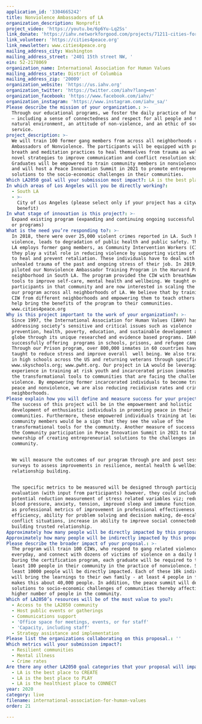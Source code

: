 ```yaml
---
application_id: '3304665242'
title: Nonviolence Ambassadors of LA
organization_description: Nonprofit
project_video: 'https://youtu.be/6p6Yu-Lq2Ss'
link_donate: 'https://iahv.networkforgood.com/projects/71211-cities-for-peace'
link_volunteer: 'https://cities4peace.org'
link_newsletter: www.cities4peace.org
mailing_address_city: Washington
mailing_address_street: '2401 15th street NW, '
ein: 52-2178069
organization_name: International Association for Human Values
mailing_address_state: District of Columbia
mailing_address_zip: '20009'
organization_website: 'https://us.iahv.org'
organization_twitter: 'https://twitter.com/iahv?lang=en'
organization_facebook: 'https://www.facebook.com/iahv/'
organization_instagram: 'https://www.instagram.com/iahv_sa/'
Please describe the mission of your organization.: >-
  Through our educational programs, we foster the daily practice of human values
  – including a sense of connectedness and respect for all people and the
  natural environment, an attitude of non-violence, and an ethic of social
  service.
project_description: >-
  We will train 100 former gang members from across all neighborhoods of LA as
  Ambassadors of Nonviolence. The participants will be equipped with profound
  breath and meditation practices to heal themselves from trauma as well as with
  novel strategies to improve communication and conflict resolution skills.
  Graduates will be empowered to train community members in nonviolence practice
  and will host a Peace Innovation Summit in 2021 to promote entrepreneurial
  solutions to the socio-economic challenges in their communities.
Which LA2050 goal will your submission most impact?: LA is the best place to LIVE
In which areas of Los Angeles will you be directly working?:
  - South LA
  - >-
    City of Los Angeles (please select only if your project has a citywide
    benefit)
In what stage of innovation is this project?: >-
  Expand existing program (expanding and continuing ongoing successful projects
  or programs)
What is the need you’re responding to?: >-
  In 2018, there were over 25,000 violent crimes reported in LA. Such high
  violence, leads to degradation of public health and public safety. The City of
  LA employs former gang members, as Community Intervention Workers (CIW) and
  they play a vital role in reducing violence by supporting victims of violence
  to heal and prevent retaliation. These individuals have to deal with both the
  unhealed trauma of the past and ongoing stress of their job. In 2019, we
  piloted our Nonviolence Ambassador Training Program in the Harvard Park
  neighborhood in South LA. The program provided the CIW with breath&meditation
  tools to improve self-care, mental health and wellbeing. We taught over 200
  participants in that community and are now interested in scaling the impact of
  our program across all neighborhoods of LA. We believe that by training the
  CIW from different neighborhoods and empowering them to teach others would
  help bring the benefits of the program to their communities.
  www.cities4peace.org
Why is this project important to the work of your organization?: >-
  Since 1997, the International Association for Human Values (IAHV) has been
  addressing society’s sensitive and critical issues such as violence
  prevention, health, poverty, education, and sustainable development across the
  globe through its unique researched and evidence based programs. IAHV has been
  successfully offering  programs in schools, prisons, and refugee camps.
  Through our Prison program, over 800,000 inmates in 60 countries have been
  taught to reduce stress and improve overall  well being. We also train youth
  in high schools across the US and returning veterans through specific programs
  www.skyschools.org; www.pwht.org. Our project in LA would be leveraging our
  experience in training at risk youth and incarcerated prison inmates to bring
  the transformational tools to communities that are facing the challenges of
  violence. By empowering former incarcerated individuals to become trainers of
  peace and nonviolence, we are also reducing recidivism rates and crime in
  neighborhoods.
Please explain how you will define and measure success for your project.: >-
  The success of this project will be in the empowerment and holistic
  development of enthusiastic individuals in promoting peace in their
  communities. Furthermore, these empowered individuals training at least 100
  community members would be a sign that they see the value of the
  transformational tools for the community. Another measure of success will be
  the Community participation in Peace Innovation Summit in 2021 to take
  ownership of creating entrepreneurial solutions to the challenges in the
  community.


  We will measure the outcomes of our program through pre and post session
  surveys to assess improvements in resilience, mental health & wellbeing, and
  relationship building.


  The specific metrics to be measured will be designed through participatory
  evaluation (with input from participants) however, they could include
  potential reduction measurement of stress related variables viz; reduction of
  blood pressure, anxiety, tension, improved sleep and immune function, as well
  as professional metrics of improvement in professional effectiveness and
  efficiency, ability for problem solving and decision making, de-escalation of
  conflict situations, increase in ability to improve social connectedness and
  building trusted relationship.
Approximately how many people will be directly impacted by this proposal?: '10000'
Approximately how many people will be indirectly impacted by this proposal?: '100000'
Please describe the broader impact of your proposal.: >-
  The program will train 100 CIWs, who respond to gang related violence
  everyday, and connect with dozens of victims of violence on a daily basis.
  During the certification program, each graduate will be required to train at
  least 100 people in their community in the practice of nonviolence. So at
  least 10000 people will be directly impacted. Each of these 10k individuals
  will bring the learnings to their own family - at least 4 people in family
  makes this about 40,000 people. In addition, the peace summit will develop
  solutions to socio-economic challenges of communities thereby affecting a much
  higher number of people in the community.
Which of LA2050’s resources will be of the most value to you?:
  - Access to the LA2050 community
  - Host public events or gatherings
  - Communications support
  - 'Office space for meetings, events, or for staff'
  - 'Capacity, including staff'
  - Strategy assistance and implementation
Please list the organizations collaborating on this proposal.: ''
Which metrics will your submission impact?:
  - Resilient communities
  - Mental illness
  - Crime rates
Are there any other LA2050 goal categories that your proposal will impact?:
  - LA is the best place to CREATE
  - LA is the best place to PLAY
  - LA is the healthiest place to CONNECT
year: 2020
category: live
filename: international-association-for-human-values
order: 21

---
```

